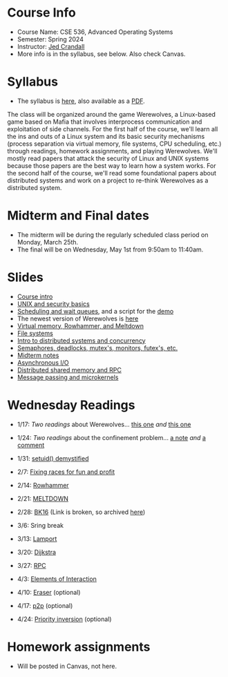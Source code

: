 

# Course Info

- Course Name: CSE 536, Advanced Operating Systems
- Semester: Spring 2024
- Instructor: [Jed Crandall](https://jedcrandall.github.io)
- More info is in the syllabus, see below.  Also check Canvas.

# Syllabus

- The syllabus is [here](syllabus.html), also available as a [PDF](syllabus.pdf).

The class will be organized around the game Werewolves, a Linux-based game
based on Mafia that involves interprocess communication and exploitation of
side channels.  For the first half of the course, we'll learn all the ins and
outs of a Linux system and its basic security mechanisms (process separation
via virtual memory, file systems, CPU scheduling, etc.) through readings,
homework assignments, and playing Werewolves.   We'll mostly read papers that
attack the security of Linux and UNIX systems because those papers are the best
way to learn how a system works.  For the second half of the course, we'll read
some foundational papers about distributed systems and work on a project to
re-think Werewolves as a distributed system.

# Midterm and Final dates

- The midterm will be during the regularly scheduled class period on Monday, March 25th. 
- The final will be on Wednesday, May 1st from 9:50am to 11:40am.

# Slides

- [Course intro](courseintro.pdf)
- [UNIX and security basics](unixandsecbasics.pdf)
- [Scheduling and wait queues](schedandwaitqueues.pdf), and a script for the [demo](sched.sh)
- The newest version of Werewolves is [here](werewolves-spring24.tgz)
- [Virtual memory, Rowhammer, and Meltdown](virtualmemrowhammerandmeltdown.pdf)
- [File systems](fs.pdf)
- [Intro to distributed systems and concurrency](distributedsystemsintro.pdf)
- [Semaphores, deadlocks, mutex's, monitors, futex's, etc.](concurrencybasics.pdf)
- [Midterm notes](midtermnotes.pdf)
- [Asynchronous I/O](asynchio.pdf)
- [Distributed shared memory and RPC](dsmandrpc.pdf)
- [Message passing and microkernels](messagepassingmicrokernels.pdf)

# Wednesday Readings


- 1/17: *Two readings* about Werewolves... [this one](CSET12.pdf) *and* [this one](3GSE2014.pdf) 
- 1/24: *Two readings* about the confinement problem... [a note](lampson73.pdf) *and* [a comment](https://dl.acm.org/doi/pdf/10.1145/800213.806537) 
- 1/31: [setuid() demystified](setuid-usenix02.pdf)
- 2/7: [Fixing races for fun and profit](borisov.pdf) 
- 2/14: [Rowhammer](https://googleprojectzero.blogspot.com/2015/03/exploiting-dram-rowhammer-bug-to-gain.html) 
- 2/21: [MELTDOWN](sec18-lipp.pdf) 

- 2/28: [BK16](https://arsenalexperts.com/persistent/resources/pages/BK-Case-Rona-Wilson-Report-II.zip) (Link is broken, so archived [here](BK-Case-Rona-Wilson-Report-II.zip))
- 3/6: Sring break
- 3/13: [Lamport](time-clocks.pdf) 
- 3/20: [Dijkstra](EWD123.PDF) 
- 3/27: [RPC](birrell842.pdf)
- 4/3: [Elements of Interaction](https://dl.acm.org/doi/pdf/10.1145/151233.151240)
- 4/10: [Eraser](Tocs97.pdf) (optional)
- 4/17: [p2p](cacm03.pdf) (optional)
- 4/24: [Priority inversion](https://www.cse.chalmers.se/~risat/Report_MarsPathFinder.pdf) (optional)

# Homework assignments

- Will be posted in Canvas, not here.

